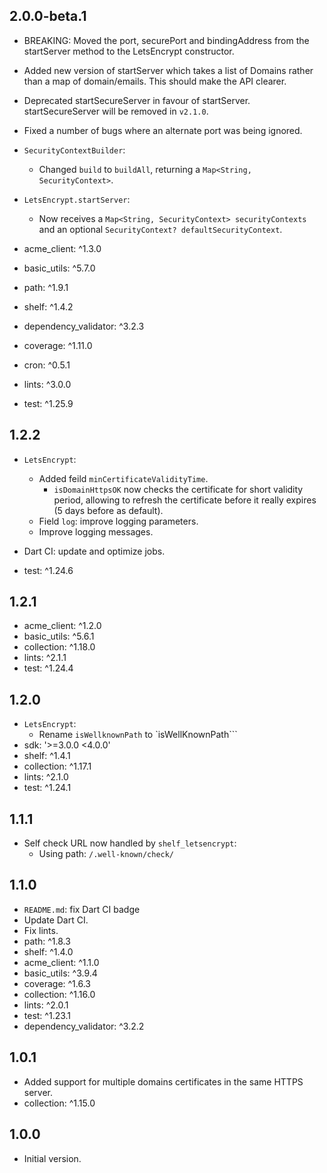 ## 2.0.0-beta.1

- BREAKING: Moved the port, securePort and bindingAddress from the startServer
  method to the LetsEncrypt constructor.
- Added new version of startServer which takes a list of Domains rather than a
  map of domain/emails. This should make
  the API clearer.
- Deprecated startSecureServer in favour of startServer. startSecureServer will be removed in `v2.1.0`.
- Fixed a number of bugs where an alternate port was being ignored.

- `SecurityContextBuilder`:
  - Changed `build` to `buildAll`, returning a `Map<String, SecurityContext>`.

- `LetsEncrypt.startServer`:
  - Now receives a `Map<String, SecurityContext> securityContexts` and an optional `SecurityContext? defaultSecurityContext`.

- acme_client: ^1.3.0
- basic_utils: ^5.7.0
- path: ^1.9.1
- shelf: ^1.4.2

- dependency_validator: ^3.2.3
- coverage: ^1.11.0
- cron: ^0.5.1
- lints: ^3.0.0
- test: ^1.25.9

## 1.2.2

- `LetsEncrypt`:
  - Added feild `minCertificateValidityTime`.
    - `isDomainHttpsOK` now checks the certificate for short validity period,
      allowing to refresh the certificate before it really expires (5 days before as default).
  - Field `log`: improve logging parameters.
  - Improve logging messages.
- Dart CI: update and optimize jobs.

- test: ^1.24.6

## 1.2.1

- acme_client: ^1.2.0
- basic_utils: ^5.6.1
- collection: ^1.18.0
- lints: ^2.1.1
- test: ^1.24.4

## 1.2.0

- `LetsEncrypt`:
  - Rename `isWellknownPath` to `isWellKnownPath```
- sdk: '>=3.0.0 <4.0.0'
- shelf: ^1.4.1
- collection: ^1.17.1
- lints: ^2.1.0
- test: ^1.24.1

## 1.1.1

- Self check URL now handled by `shelf_letsencrypt`:
  - Using path: `/.well-known/check/`

## 1.1.0

- `README.md`: fix Dart CI badge
- Update Dart CI.
- Fix lints.
- path: ^1.8.3
- shelf: ^1.4.0
- acme_client: ^1.1.0
- basic_utils: ^3.9.4
- coverage: ^1.6.3
- collection: ^1.16.0
- lints: ^2.0.1
- test: ^1.23.1
- dependency_validator: ^3.2.2

## 1.0.1

- Added support for multiple domains certificates in the same HTTPS server.
- collection: ^1.15.0

## 1.0.0

- Initial version.
